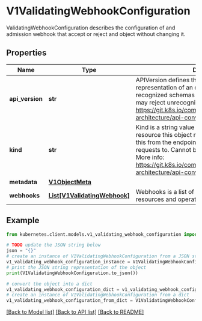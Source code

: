 # V1ValidatingWebhookConfiguration

ValidatingWebhookConfiguration describes the configuration of and admission webhook that accept or reject and object without changing it.

## Properties

Name | Type | Description | Notes
------------ | ------------- | ------------- | -------------
**api_version** | **str** | APIVersion defines the versioned schema of this representation of an object. Servers should convert recognized schemas to the latest internal value, and may reject unrecognized values. More info: https://git.k8s.io/community/contributors/devel/sig-architecture/api-conventions.md#resources | [optional] 
**kind** | **str** | Kind is a string value representing the REST resource this object represents. Servers may infer this from the endpoint the kubernetes.client submits requests to. Cannot be updated. In CamelCase. More info: https://git.k8s.io/community/contributors/devel/sig-architecture/api-conventions.md#types-kinds | [optional] 
**metadata** | [**V1ObjectMeta**](V1ObjectMeta.md) |  | [optional] 
**webhooks** | [**List[V1ValidatingWebhook]**](V1ValidatingWebhook.md) | Webhooks is a list of webhooks and the affected resources and operations. | [optional] 

## Example

```python
from kubernetes.client.models.v1_validating_webhook_configuration import V1ValidatingWebhookConfiguration

# TODO update the JSON string below
json = "{}"
# create an instance of V1ValidatingWebhookConfiguration from a JSON string
v1_validating_webhook_configuration_instance = V1ValidatingWebhookConfiguration.from_json(json)
# print the JSON string representation of the object
print(V1ValidatingWebhookConfiguration.to_json())

# convert the object into a dict
v1_validating_webhook_configuration_dict = v1_validating_webhook_configuration_instance.to_dict()
# create an instance of V1ValidatingWebhookConfiguration from a dict
v1_validating_webhook_configuration_from_dict = V1ValidatingWebhookConfiguration.from_dict(v1_validating_webhook_configuration_dict)
```
[[Back to Model list]](../README.md#documentation-for-models) [[Back to API list]](../README.md#documentation-for-api-endpoints) [[Back to README]](../README.md)



